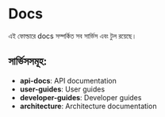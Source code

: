 # Docs

এই ফোল্ডারে docs সম্পর্কিত সব সার্ভিস এবং টুল রয়েছে।

## সার্ভিসসমূহ:
- **api-docs**: API documentation
- **user-guides**: User guides
- **developer-guides**: Developer guides
- **architecture**: Architecture documentation
